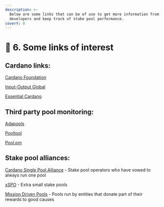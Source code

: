 ```yaml
---
description: >-
  Below are some links that can be of use to get more information from the
  developers and keep track of stake pool performance.
coverY: 0
---
```


# 🎯 6. Some links of interest

## Cardano links:

[Cardano Foundation](https://cardano.org)

[Input-Output Global ](https://iohk.io)

[Essential Cardano](https://github.com/input-output-hk/essential-cardano/blob/main/essential-cardano-list.md)&#x20;

## Third party pool monitoring:

[Adapools](https://adapools.org)

[Pooltool](https://pooltool.io)

[Pool.pm](https://pool.pm)

## Stake pool alliances:

[Cardano Single Pool Alliance](https://singlepoolalliance.net/index.html) - Stake pool operators who have vowed to always run one pool&#x20;

[xSPO](https://mobile.twitter.com/alliancexspo) - Extra small stake pools

[Mission Driven Pools](https://www.missiondrivenpools.org) - Pools run by entities that donate part of their rewards to good causes
